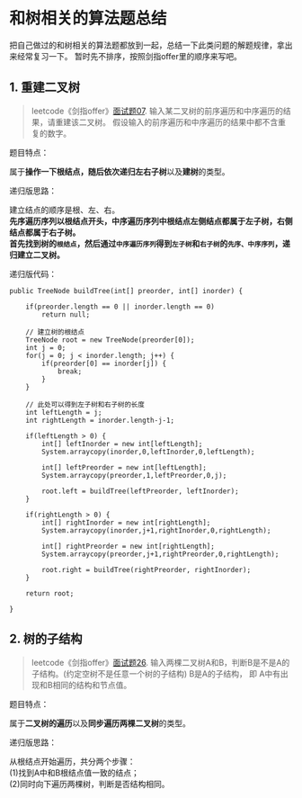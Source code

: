 # 和树相关的算法题总结
把自己做过的和树相关的算法题都放到一起，总结一下此类问题的解题规律，拿出来经常复习一下。
暂时先不排序，按照剑指offer里的顺序来写吧。

## 1. 重建二叉树
> leetcode《剑指offer》[面试题07](https://leetcode-cn.com/problems/zhong-jian-er-cha-shu-lcof/).
> 输入某二叉树的前序遍历和中序遍历的结果，请重建该二叉树。
> 假设输入的前序遍历和中序遍历的结果中都不含重复的数字。

题目特点：

属于**操作一下根结点，随后依次递归左右子树**以及**建树**的类型。

递归版思路：

建立结点的顺序是根、左、右。<br>
**先序遍历序列以根结点开头，中序遍历序列中根结点左侧结点都属于左子树，右侧结点都属于右子树。<br>
首先找到树的`根结点`，然后通过`中序遍历序列`得到`左子树`和`右子树`的`先序、中序序列`，递归建立二叉树。**<br>

递归版代码：

    public TreeNode buildTree(int[] preorder, int[] inorder) {

        if(preorder.length == 0 || inorder.length == 0)
            return null;

        // 建立树的根结点
        TreeNode root = new TreeNode(preorder[0]);
        int j = 0;
        for(j = 0; j < inorder.length; j++) {
            if(preorder[0] == inorder[j]) {
                break;
            }
        }

        // 此处可以得到左子树和右子树的长度
        int leftLength = j;
        int rightLength = inorder.length-j-1;

        if(leftLength > 0) {
            int[] leftInorder = new int[leftLength];
            System.arraycopy(inorder,0,leftInorder,0,leftLength);

            int[] leftPreorder = new int[leftLength];
            System.arraycopy(preorder,1,leftPreorder,0,j);

            root.left = buildTree(leftPreorder, leftInorder);
        }

        if(rightLength > 0) {
            int[] rightInorder = new int[rightLength];
            System.arraycopy(inorder,j+1,rightInorder,0,rightLength);

            int[] rightPreorder = new int[rightLength];
            System.arraycopy(preorder,j+1,rightPreorder,0,rightLength);

            root.right = buildTree(rightPreorder, rightInorder);
        }
        
        return root;

    }
    
## 2. 树的子结构
> leetcode《剑指offer》[面试题26](https://leetcode-cn.com/problems/shu-de-zi-jie-gou-lcof/).
> 输入两棵二叉树A和B，判断B是不是A的子结构。(约定空树不是任意一个树的子结构)
> B是A的子结构， 即 A中有出现和B相同的结构和节点值。

题目特点：

属于**二叉树的遍历**以及**同步遍历两棵二叉树**的类型。

递归版思路：

从根结点开始遍历，共分两个步骤：<br>
    (1)找到A中和B根结点值一致的结点；<br>
    (2)同时向下遍历两棵树，判断是否结构相同。<br>





